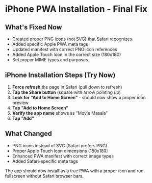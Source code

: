 # iPhone PWA Installation - Final Fix

## What's Fixed Now
- Created proper PNG icons (not SVG) that Safari recognizes
- Added specific Apple PWA meta tags
- Updated manifest with correct PNG icon references
- Added Apple Touch Icon in the correct size (180x180)
- Set proper MIME types and purposes

## iPhone Installation Steps (Try Now)

1. **Force refresh** the page in Safari (pull down to refresh)
2. **Tap the Share button** (square with arrow pointing up)
3. **Look for "Add to Home Screen"** - should now show a proper icon preview
4. **Tap "Add to Home Screen"**
5. **Verify the app name** shows as "Movie Masala" 
6. **Tap "Add"**

## What Changed
- PNG icons instead of SVG (Safari prefers PNG)
- Proper Apple Touch Icon dimensions (180x180)
- Enhanced PWA manifest with correct image types
- Added Safari-specific meta tags

The app should now install as a true PWA with a proper icon and run fullscreen without Safari browser bars.